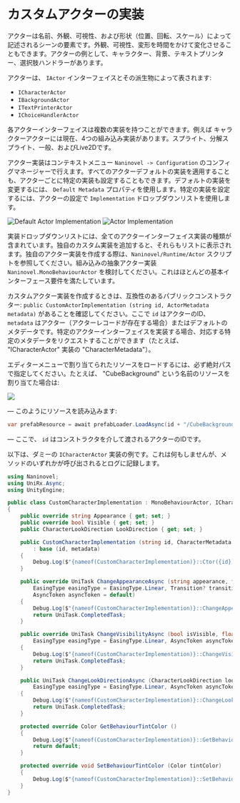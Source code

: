 # カスタムアクターの実装

アクターは名前、外観、可視性、および形状（位置、回転、スケール）によって記述されるシーンの要素です。外観、可視性、変形を時間をかけて変化させることもできます。アクターの例として、キャラクター、背景、テキストプリンター、選択肢ハンドラーがあります。

アクターは、 `IActor` インターフェイスとその派生物によって表されます:

* `ICharacterActor`
* `IBackgroundActor`
* `ITextPrinterActor`
* `IChoiceHandlerActor`

各アクターインターフェイスは複数の実装を持つことができます。例えば キャラクターアクターには現在、4つの組み込み実装があります。スプライト、分解スプライト、一般、およびLive2Dです。

アクター実装はコンテキストメニュー `Naninovel -> Configuration` のコンフィグマネージャーで行えます。すべてのアクターデフォルトの実装を適用することも、アクターごとに特定の実装も設定することもできます。デフォルトの実装を変更するには、 `Default Metadata` プロパティを使用します。特定の実装を設定するには、アクターの設定で `Implementation` ドロップダウンリストを使用します。

![Default Actor Implementation](https://i.gyazo.com/b372520a15501dc9bc1e5f30f4c7f12d.png)
![Actor Implementation](https://i.gyazo.com/3256f3aea99ea453859f67135a7187ee.png)

実装ドロップダウンリストには、全てのアクターインターフェイス実装の種類が含まれています。独自のカスタム実装を追加すると、それらもリストに表示されます。独自のアクター実装を作成する際は、`Naninovel/Runtime/Actor` スクリプトを参照してください。組み込みの抽象アクター実装 `Naninovel.MonoBehaviourActor` を検討してください。これはほとんどの基本インターフェース要件を満たしています。

カスタムアクター実装を作成するときは、互換性のあるパブリックコンストラクター: `public CustomActorImplementation (string id, ActorMetadata metadata)` があることを確認してください。ここで `id` はアクターのID、` metadata` はアクター（アクターレコードが存在する場合）またはデフォルトのメタデータです。特定のアクターインターフェイスを実装する場合、対応する特定のメタデータをリクエストすることができます（たとえば、 "ICharacterActor" 実装の "CharacterMetadata"）。

エディターメニューで割り当てられたリソースをロードするには、必ず絶対パスで指定してください。たとえば、 "CubeBackground" という名前のリソースを割り当てた場合は:

![](https://i.gyazo.com/64ff6d6dede1cc8c2c3be83cfe6a6d74.png)

— このようにリソースを読み込みます:

```csharp
var prefabResource = await prefabLoader.LoadAsync(id + "/CubeBackground");
```

— ここで、 `id` はコンストラクタを介して渡されるアクターのIDです。

以下は、ダミーの `ICharacterActor` 実装の例です。これは何もしませんが、メソッドのいずれかが呼び出されるとログに記録します。

```csharp
using Naninovel;
using UniRx.Async;
using UnityEngine;

public class CustomCharacterImplementation : MonoBehaviourActor, ICharacterActor
{
    public override string Appearance { get; set; }
    public override bool Visible { get; set; }
    public CharacterLookDirection LookDirection { get; set; }

    public CustomCharacterImplementation (string id, CharacterMetadata metadata)
        : base (id, metadata)
    {
        Debug.Log($"{nameof(CustomCharacterImplementation)}::Ctor({id})");
    }

    public override UniTask ChangeAppearanceAsync (string appearance, float duration,
        EasingType easingType = EasingType.Linear, Transition? transition = default,
        AsyncToken asyncToken = default)
    {
        Debug.Log($"{nameof(CustomCharacterImplementation)}::ChangeAppearanceAsync({appearance})");
        return UniTask.CompletedTask;
    }

    public override UniTask ChangeVisibilityAsync (bool isVisible, float duration,
        EasingType easingType = EasingType.Linear, AsyncToken asyncToken = default)
    {
        Debug.Log($"{nameof(CustomCharacterImplementation)}::ChangeVisibilityAsync({isVisible})");
        return UniTask.CompletedTask;
    }

    public UniTask ChangeLookDirectionAsync (CharacterLookDirection lookDirection, float duration,
        EasingType easingType = EasingType.Linear, AsyncToken asyncToken = default)
    {
        Debug.Log($"{nameof(CustomCharacterImplementation)}::ChangeLookDirectionAsync({lookDirection})");
        return UniTask.CompletedTask;
    }

    protected override Color GetBehaviourTintColor ()
    {
        Debug.Log($"{nameof(CustomCharacterImplementation)}::GetBehaviourTintColor");
        return default;
    }

    protected override void SetBehaviourTintColor (Color tintColor)
    {
        Debug.Log($"{nameof(CustomCharacterImplementation)}::SetBehaviourTintColor({tintColor})");
    }
}
```
